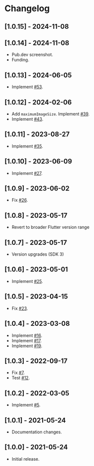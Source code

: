 # Changelog

## [1.0.15] - 2024-11-08
## [1.0.14] - 2024-11-08

* Pub.dev screenshot.
* Funding.

## [1.0.13] - 2024-06-05

* Implement [#53](https://github.com/deakjahn/crop_image/pull/53).

## [1.0.12] - 2024-02-06

* Add `maximumImageSize`. Implement [#39](https://github.com/deakjahn/crop_image/issues/39).
* Implement [#43](https://github.com/deakjahn/crop_image/issues/43).

## [1.0.11] - 2023-08-27

* Implement [#35](https://github.com/deakjahn/crop_image/issues/35).

## [1.0.10] - 2023-06-09

* Implement [#27](https://github.com/deakjahn/crop_image/pull/27).

## [1.0.9] - 2023-06-02

* Fix [#26](https://github.com/deakjahn/crop_image/issues/26).

## [1.0.8] - 2023-05-17

* Revert to broader Flutter version range

## [1.0.7] - 2023-05-17

* Version upgrades (SDK 3)
 
## [1.0.6] - 2023-05-01

* Implement [#25](https://github.com/deakjahn/crop_image/pull/25).

## [1.0.5] - 2023-04-15

* Fix [#23](https://github.com/deakjahn/crop_image/issues/23).

## [1.0.4] - 2023-03-08

* Implement [#16](https://github.com/deakjahn/crop_image/pull/16).
* Implement [#17](https://github.com/deakjahn/crop_image/pull/17).
* Implement [#19](https://github.com/deakjahn/crop_image/pull/19).

## [1.0.3] - 2022-09-17

* Fix [#7](https://github.com/deakjahn/crop_image/issues/7).
* Test [#12](https://github.com/deakjahn/crop_image/issues/12).

## [1.0.2] - 2022-03-05

* Implement [#5](https://github.com/deakjahn/crop_image/pull/5).

## [1.0.1] - 2021-05-24

* Documentation changes.

## [1.0.0] - 2021-05-24

* Initial release.